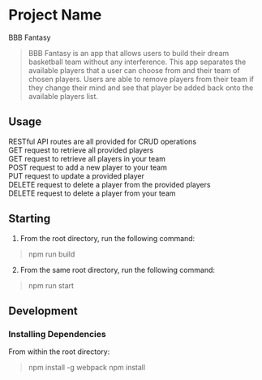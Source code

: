 # Project Name
BBB Fantasy
 > BBB Fantasy is an app that allows users to build their dream basketball team without any interference. This app separates the available players that a user can choose from and their team of chosen players. Users are able to remove players from their team if they change their mind and see that player be added back onto the available players list.
 
## Usage ##
RESTful API routes are all provided for CRUD operations<br/>
GET request to retrieve all provided players<br/>
GET request to retrieve all players in your team<br/>
POST request to add a new player to your team<br/>
PUT request to update a provided player<br/>
DELETE request to delete a player from the provided players<br/>
DELETE request to delete a player from your team<br/>

## Starting ##
 1. From the root directory, run the following command:
   > npm run build
 2. From the same root directory, run the following command:
   > npm run start

## Development ##
### Installing Dependencies ###
 From within the root directory:
 > npm install -g webpack
 > npm install
